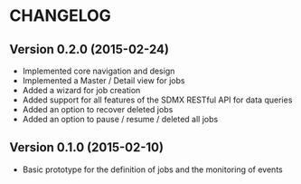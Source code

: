 # CHANGELOG

## Version 0.2.0 (2015-02-24)
- Implemented core navigation and design
- Implemented a Master / Detail view for jobs
- Added a wizard for job creation
- Added support for all features of the SDMX RESTful API for data queries
- Added an option to recover deleted jobs
- Added an option to pause / resume / deleted all jobs

## Version 0.1.0 (2015-02-10)
- Basic prototype for the definition of jobs and the monitoring of events
